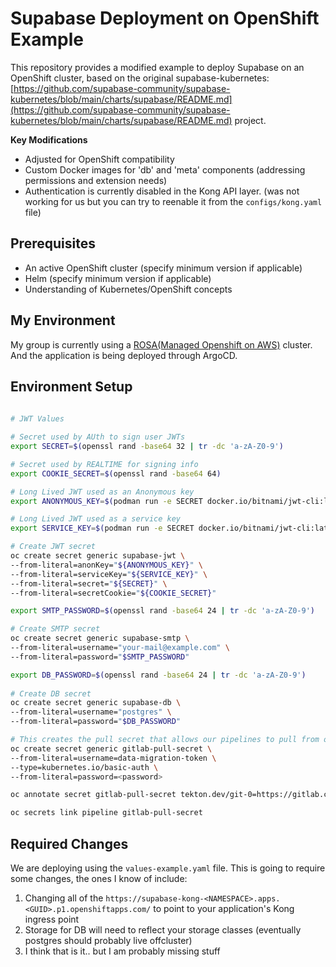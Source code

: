 # Supabase Deployment on OpenShift Example 

This repository provides a modified example to deploy Supabase on an OpenShift cluster, based on the original supabase-kubernetes: [https://github.com/supabase-community/supabase-kubernetes/blob/main/charts/supabase/README.md](https://github.com/supabase-community/supabase-kubernetes/blob/main/charts/supabase/README.md) project. 

**Key Modifications**

* Adjusted for OpenShift compatibility
* Custom Docker images for 'db' and 'meta' components (addressing permissions and extension needs)
* Authentication is currently disabled in the Kong API layer. (was not working for us but you can try to reenable it from the `configs/kong.yaml` file)

## Prerequisites

* An active OpenShift cluster (specify minimum version if applicable)
* Helm (specify minimum version if applicable)
* Understanding of Kubernetes/OpenShift concepts

## My Environment

My group is currently using a [ROSA(Managed Openshift on AWS)](https://www.redhat.com/en/technologies/cloud-computing/openshift/aws?sc_cid=7013a000003Sfj2AAC&gad_source=1&gclid=EAIaIQobChMI7eyN5tzGhQMVzE5HAR3b6A0ZEAAYASAAEgIuZPD_BwE&gclsrc=aw.ds) cluster. And the application is being deployed through ArgoCD.

## Environment Setup

```bash
 
# JWT Values

# Secret used by AUth to sign user JWTs
export SECRET=$(openssl rand -base64 32 | tr -dc 'a-zA-Z0-9')

# Secret used by REALTIME for signing info
export COOKIE_SECRET=$(openssl rand -base64 64)

# Long Lived JWT used as an Anonymous key
export ANONYMOUS_KEY=$(podman run -e SECRET docker.io/bitnami/jwt-cli:latest encode --secret "$SECRET" --exp=$(date -d '+10 years' +%s) --payload role=anon --iss supabase)

# Long Lived JWT used as a service key
export SERVICE_KEY=$(podman run -e SECRET docker.io/bitnami/jwt-cli:latest encode --secret "$SECRET" --exp=$(date -d '+10 years' +%s) --payload role=service_role --iss supabase)

# Create JWT secret
oc create secret generic supabase-jwt \
--from-literal=anonKey="${ANONYMOUS_KEY}" \
--from-literal=serviceKey="${SERVICE_KEY}" \
--from-literal=secret="${SECRET}" \
--from-literal=secretCookie="${COOKIE_SECRET}"

export SMTP_PASSWORD=$(openssl rand -base64 24 | tr -dc 'a-zA-Z0-9')

# Create SMTP secret
oc create secret generic supabase-smtp \
--from-literal=username="your-mail@example.com" \
--from-literal=password="$SMTP_PASSWORD"

export DB_PASSWORD=$(openssl rand -base64 24 | tr -dc 'a-zA-Z0-9')
  
# Create DB secret
oc create secret generic supabase-db \
--from-literal=username="postgres" \
--from-literal=password="$DB_PASSWORD"

# This creates the pull secret that allows our pipelines to pull from our gitlab repository
oc create secret generic gitlab-pull-secret \
--from-literal=username=data-migration-token \
--type=kubernetes.io/basic-auth \
--from-literal=password=<password> 

oc annotate secret gitlab-pull-secret tekton.dev/git-0=https://gitlab.consulting.redhat.com

oc secrets link pipeline gitlab-pull-secret

```

## Required Changes

We are deploying using the `values-example.yaml` file. This is going to require some changes, the ones I know of include:

1. Changing all of the `https://supabase-kong-<NAMESPACE>.apps.<GUID>.p1.openshiftapps.com/` to point to your application's Kong ingress point
2. Storage for DB will need to reflect your storage classes (eventually postgres should probably live offcluster)
3. I think that is it.. but I am probably missing stuff
